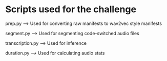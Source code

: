 # Scripts used for the challenge

prep.py --> Used for converting raw manifests to wav2vec style manifests

segment.py --> Used for segmenting code-switched audio files

transcription.py --> Used for inference

duration.py --> Used for calculating audio stats